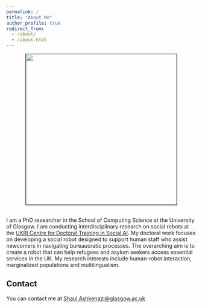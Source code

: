 ```yaml
---
permalink: /
title: "About Me"
author_profile: true
redirect_from: 
  - /about/
  - /about.html
---
```


<CENTER><img style="border:1px solid #000000" src="images/arcadia.png" width="400"></CENTER>
<BR/>

I am a PhD researcher in the School of Computing Science at the University of Glasgow. 
I am conducting interdisciplinary research on social robots at the 
[UKRI Centre for Doctoral Training in Social AI](https://socialcdt.org/). 
My doctoral work focuses on developing a social robot designed to support human staff who assist newcomers in 
navigating bureaucratic processes. 
The overarching aim is to create a robot that can help refugees and asylum seekers access essential services in the UK.
My research interests include human-robot interaction, marginalized populations and multilingualism. 

Contact
------
You can contact me at Shaul.Ashkenazi@glasgow.ac.uk